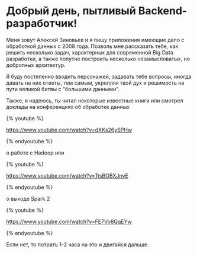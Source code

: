 # Добрый день, пытливый Backend-разработчик!

Меня зовут Алексей Зиновьев и я пишу приложения имеющие дело с обработкой данных с 2008 года. Позволь мне рассказать тебе, как решить несколько задач, характерных для современной Big Data разработки, а также попутно построить несколько незамысловатых, но добротных архитектур.

Я буду постепенно вводить персонажей, задавать тебе вопросы, иногда давать на них ответы, тем самым, укрепляя твой дух и решимость на пути великой битвы с "большими данными".

Также, я надеюсь, ты читал некоторые известные книги или смотрел доклады на конференциях об обработке данных

{% youtube %}

https://www.youtube.com/watch?v=dXKs26ySPHw

{% endyoutube %}


о работе с  Hadoop или 

{% youtube %}

https://www.youtube.com/watch?v=TtsBOBXJnyE

{% endyoutube %}


о выходе Spark 2

{% youtube %}

https://www.youtube.com/watch?v=FE7Vo8QqEYw

{% endyoutube %}



Если нет, то потрать 1-2 часа на это и двигайся дальше.

